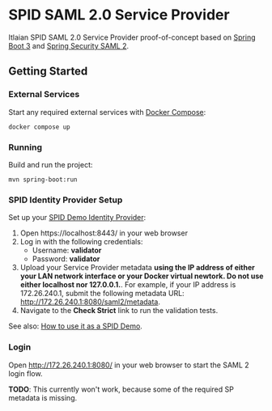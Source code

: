 # SPID SAML 2.0 Service Provider

Itlaian SPID SAML 2.0 Service Provider proof-of-concept based on [Spring Boot 3](https://spring.io/projects/spring-boot)
and [Spring Security SAML 2](https://docs.spring.io/spring-security/reference/servlet/saml2/index.html).

## Getting Started

### External Services

Start any required external services with [Docker Compose](https://docs.docker.com/compose/):

    docker compose up

### Running

Build and run the project:

    mvn spring-boot:run

### SPID Identity Provider Setup

Set up your [SPID Demo Identity Provider](https://github.com/italia/spid-saml-check):

1. Open https://localhost:8443/ in your web browser
2. Log in with the following credentials:
    - Username: **validator**
    - Password: **validator**
3. Upload your Service Provider metadata **using the IP address of either your
   LAN network interface or your Docker virtual newtork. Do not use either
   localhost nor 127.0.0.1.**. For example, if your IP address is 172.26.240.1,
   submit the following metadata URL: http://172.26.240.1:8080/saml2/metadata.
4. Navigate to the **Check Strict** link to run the validation tests.

See also: [How to use it as a SPID Demo](https://github.com/italia/spid-saml-check?tab=readme-ov-file#how-to-use-it-as-a-spid-demo).

### Login

Open http://172.26.240.1:8080/ in your web browser to start the SAML 2 login
flow.

**TODO**: This currently won't work, because some of the required SP metadata
is missing.
